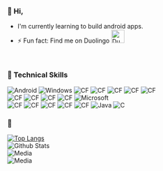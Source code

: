 ### 👋 Hi,

- I'm currently learning to build android apps.
- ⚡ Fun fact: Find me on Duolingo
<a href="https://www.duolingo.com/profile/010601exe?via=share_profile" target="_blank"><img src="https://d35aaqx5ub95lt.cloudfront.net/images/duolingo-touch-icon2.png" alt="Duo" height = 30px, width="30px"/></a>
<br>

### 💼 Technical Skills
![Android](https://img.shields.io/badge/Android-3DDC84?style=for-the-badge&logo=android&logoColor=white)
![Windows](https://img.shields.io/badge/Windows-0078D6?style=for-the-badge&logo=windows&logoColor=white)
![CF](https://img.shields.io/badge/Visual_Studio_Code-0078D4?style=for-the-badge&logo=visual%20studio%20code&logoColor=white)
![CF](https://img.shields.io/badge/Notepad++-90E59A.svg?style=for-the-badge&logo=notepad%2B%2B&logoColor=black)
![CF](https://img.shields.io/badge/Android_Studio-3DDC84?style=for-the-badge&logo=android-studio&logoColor=white)
![CF](https://img.shields.io/badge/Xampp-F37623?style=for-the-badge&logo=xampp&logoColor=white)
![CF](https://img.shields.io/badge/Unity-100000?style=for-the-badge&logo=unity&logoColor=white)
<br>
![CF](https://img.shields.io/badge/Cloudflare-F38020?style=for-the-badge&logo=Cloudflare&logoColor=white)
![CF](https://img.shields.io/badge/Oracle-F80000?style=for-the-badge&logo=oracle&logoColor=black)
![CF](https://img.shields.io/badge/MySQL-005C84?style=for-the-badge&logo=mysql&logoColor=white)
![CF](https://img.shields.io/badge/Nginx-009639?style=for-the-badge&logo=nginx&logoColor=white)
![Microsoft](https://img.shields.io/badge/Microsoft-0078D4?style=for-the-badge&logo=microsoft&logoColor=white)
<br>
![CF](https://img.shields.io/badge/JavaScript-323330?style=for-the-badge&logo=javascript&logoColor=F7DF1E)
![CF](https://img.shields.io/badge/HTML5-E34F26?style=for-the-badge&logo=html5&logoColor=white)
![CF](https://img.shields.io/badge/CSS3-1572B6?style=for-the-badge&logo=css3&logoColor=white)
![CF](https://img.shields.io/badge/PHP-777BB4?style=for-the-badge&logo=php&logoColor=white)
![CF](https://img.shields.io/badge/C%2B%2B-00599C?style=for-the-badge&logo=c%2B%2B&logoColor=white)
![Java](https://img.shields.io/badge/java-%23ED8B00.svg?style=for-the-badge&logo=openjdk&logoColor=white)
![C](https://img.shields.io/badge/c-%2300599C.svg?style=for-the-badge&logo=c&logoColor=white)

### 📝
[![Top Langs](https://github-stats-mikeexe2.vercel.app/api/top-langs/?username=Mikeexe2&layout=compact&theme=gruvbox_light&locale=en)](https://github.com/anuraghazra/github-readme-stats)
<br>
![Github Stats](https://github-stats-mikeexe2.vercel.app/api?username=Mikeexe2&count_private=true&show_icons=true&include_all_commits=true)
<br>
![Media](https://komarev.com/ghpvc/?username=Mikeexe2&style=flat-square)
<br>
![Media](https://hits.seeyoufarm.com/api/count/incr/badge.svg?url=https%3A%2F%2Fgithub.com%2F{Mikeexe2}1212%2Fhit-counter)


